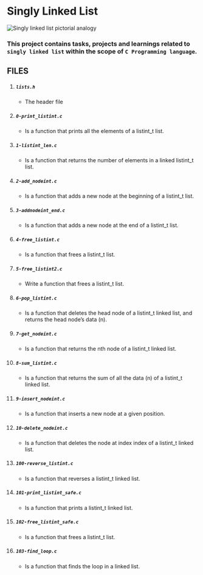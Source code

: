 # Singly Linked List

![Singly linked list pictorial analogy](https://www.w3resource.com/w3r_images/linked-list-single-in-c.png)

### This project contains tasks, projects and learnings related to `singly linked list` within the scope of `C Programming language`.

## FILES

1. ##### `lists.h`
    + The header file

2. ##### `0-print_listint.c`
    + Is a function that prints all the elements of a listint_t list.

3. ##### `1-listint_len.c`
    + Is a function that returns the number of elements in a linked listint_t list.

4. ##### `2-add_nodeint.c`
    + Is a function that adds a new node at the beginning of a listint_t list.

5. ##### `3-addnodeint_end.c`
    + Is a function that adds a new node at the end of a listint_t list.

6. ##### `4-free_listint.c`
    + Is a function that frees a listint_t list.

7. ##### `5-free_listint2.c`
    + Write a function that frees a listint_t list.

8. ##### `6-pop_listint.c`
    + Is a function that deletes the head node of a listint_t linked list, and returns the head node’s data (n).

9. ##### `7-get_nodeint.c`
    + Is a function that returns the nth node of a listint_t linked list.

10. ##### `8-sum_listint.c`
    + Is a function that returns the sum of all the data (n) of a listint_t linked list.

11. ##### `9-insert_nodeint.c`
    + Is a function that inserts a new node at a given position.

12. ##### `10-delete_nodeint.c`
    + Is a function that deletes the node at index index of a listint_t linked list.

13. ##### `100-reverse_listint.c`
    + Is a function that reverses a listint_t linked list.

14. ##### `101-print_listint_safe.c`
    + Is a function that prints a listint_t linked list.

15. ##### `102-free_listint_safe.c`
    + Is a function that frees a listint_t list.

16. ##### `103-find_loop.c`
    + Is a function that finds the loop in a linked list.
